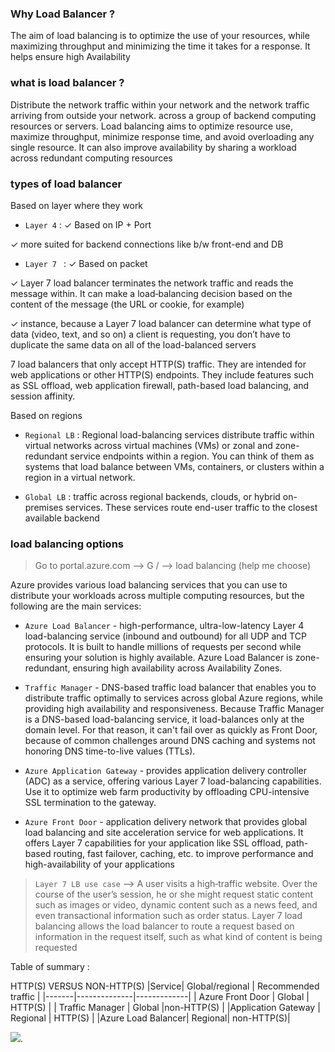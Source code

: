 ### Why Load Balancer ?

The aim of load balancing is to optimize the use of your resources, while maximizing throughput and minimizing the time it takes for a response. It helps ensure high Availability

### what is load balancer ?

Distribute the network traffic within your network and the network traffic arriving from outside your network.
across a group of backend computing resources or servers. Load balancing aims to optimize resource use, maximize throughput, minimize response time, and avoid overloading any single resource. It can also improve availability by sharing a workload across redundant computing resources

### types of load balancer

Based on layer where they work 

- `Layer 4` : 
✓ Based on IP + Port

✓ more suited for backend connections like b/w front-end and DB 

- `Layer 7 ` :
✓ Based on packet 

✓ Layer 7 load balancer terminates the network traffic and reads the message within. It can make a load‑balancing decision based on the content of the message (the URL or cookie, for example)

✓ instance, because a Layer 7 load balancer can determine what type of data (video, text, and so on) a client is requesting, you don’t have to duplicate the same data on all of the load-balanced servers

 7 load balancers that only accept HTTP(S) traffic. They are intended for web applications or other HTTP(S) endpoints. They include features such as SSL offload, web application firewall, path-based load balancing, and session affinity.


Based on regions 

- `Regional LB` : Regional load-balancing services distribute traffic within virtual networks across virtual machines (VMs) or zonal and zone-redundant service endpoints within a region. You can think of them as systems that load balance between VMs, containers, or clusters within a region in a virtual network.

- `Global LB` : traffic across regional backends, clouds, or hybrid on-premises services. These services route end-user traffic to the closest available backend

### load balancing options

> Go to portal.azure.com --> G / --> load balancing (help me choose)

Azure provides various load balancing services that you can use to distribute your workloads across multiple computing resources, but the following are the main services:

- `Azure Load Balancer` - high-performance, ultra-low-latency Layer 4 load-balancing service (inbound and outbound) for all UDP and TCP protocols. It is built to handle millions of requests per second while ensuring your solution is highly available. Azure Load Balancer is zone-redundant, ensuring high availability across Availability Zones.

- `Traffic Manager` - DNS-based traffic load balancer that enables you to distribute traffic optimally to services across global Azure regions, while providing high availability and responsiveness. Because Traffic Manager is a DNS-based load-balancing service, it load-balances only at the domain level. For that reason, it can't fail over as quickly as Front Door, because of common challenges around DNS caching and systems not honoring DNS time-to-live values (TTLs).

- `Azure Application Gateway` - provides application delivery controller (ADC) as a service, offering various Layer 7 load-balancing capabilities. Use it to optimize web farm productivity by offloading CPU-intensive SSL termination to the gateway.

- `Azure Front Door` - application delivery network that provides global load balancing and site acceleration service for web applications. It offers Layer 7 capabilities for your application like SSL offload, path-based routing, fast failover, caching, etc. to improve performance and high-availability of your applications

> `Layer 7 LB use case` --> A user visits a high‑traffic website. Over the course of the user’s session, he or she might request static content such as images or video, dynamic content such as a news feed, and even transactional information such as order status. Layer 7 load balancing allows the load balancer to route a request based on information in the request itself, such as what kind of content is being requested

Table of summary :

HTTP(S) VERSUS NON-HTTP(S)
|Service|	Global/regional | 	Recommended traffic |
|-------|--------------|-------------|
| Azure Front Door |	Global	| HTTP(S) |
| Traffic Manager |	Global |non-HTTP(S) |
|Application Gateway | Regional |	HTTP(S) |
|Azure Load Balancer|	Regional|	non-HTTP(S)|

![](https://docs.microsoft.com/en-us/learn/wwl-azure/load-balancing-non-https-traffic-azure/media/load-balancing-decision-tree-3f132096.png).
